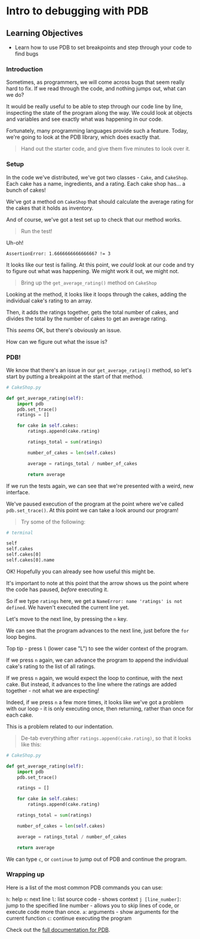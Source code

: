 # Intro to debugging with PDB

## Learning Objectives

- Learn how to use PDB to set breakpoints and step through your code to find bugs

### Introduction

Sometimes, as programmers, we will come across bugs that seem really hard to fix. If we read through the code, and nothing jumps out, what can we do?

It would be really useful to be able to step through our code line by line, inspecting the state of the program along the way. We could look at objects and variables and see exactly what was happening in our code.

Fortunately, many programming languages provide such a feature. Today, we're going to look at the PDB library, which does exactly that.

> Hand out the starter code, and give them five minutes to look over it.

### Setup

In the code we've distributed, we've got two classes - `Cake`, and `CakeShop`. Each cake has a name, ingredients, and a rating. Each cake shop has... a bunch of cakes!

We've got a method on `CakeShop` that should calculate the average rating for the cakes that it holds as inventory.

And of course, we've got a test set up to check that our method works.

> Run the test!

Uh-oh!

```
AssertionError: 1.6666666666666667 != 3
```

It looks like our test is failing. At this point, we _could_ look at our code and try to figure out what was happening. We might work it out, we might not.

> Bring up the `get_average_rating()` method on `CakeShop`

Looking at the method, it looks like it loops through the cakes, adding the individual cake's rating to an array.

Then, it adds the ratings together, gets the total number of cakes, and divides the total by the number of cakes to get an average rating.

This _seems_ OK, but there's obviously an issue.

How can we figure out what the issue is?

### PDB!

We know that there's an issue in our `get_average_rating()` method, so let's start by putting a breakpoint at the start of that method.

```python
# CakeShop.py

def get_average_rating(self):
    import pdb
    pdb.set_trace()
    ratings = []

    for cake in self.cakes:
        ratings.append(cake.rating)

        ratings_total = sum(ratings)

        number_of_cakes = len(self.cakes)

        average = ratings_total / number_of_cakes

        return average
```

If we run the tests again, we can see that we're presented with a weird, new interface.

We've paused execution of the program at the point where we've called `pdb.set_trace()`. At this point we can take a look around our program!

> Try some of the following:

```bash
# terminal

self
self.cakes
self.cakes[0]
self.cakes[0].name
```

OK! Hopefully you can already see how useful this might be.

It's important to note at this point that the arrow shows us the point where the code has paused, _before_ executing it.

So if we type `ratings` here, we get a `NameError: name 'ratings' is not defined`. We haven't executed the current line yet.

Let's move to the next line, by pressing the `n` key.

We can see that the program advances to the next line, just before the `for` loop begins.

Top tip - press `l` (lower case "L") to see the wider context of the program.

If we press `n` again, we can advance the program to append the individual cake's rating to the list of all ratings.

If we press `n` again, we would expect the loop to continue, with the next cake. But instead, it advances to the line where the ratings are added together - not what we are expecting!

Indeed, if we press `n` a few more times, it looks like we've got a problem with our loop - it is only executing once, then returning, rather than once for each cake.

This is a problem related to our indentation.

> De-tab everything after `ratings.append(cake.rating)`, so that it looks like this:

```python
# CakeShop.py

def get_average_rating(self):
    import pdb
    pdb.set_trace()

    ratings = []

    for cake in self.cakes:
        ratings.append(cake.rating)

    ratings_total = sum(ratings)

    number_of_cakes = len(self.cakes)

    average = ratings_total / number_of_cakes

    return average
```

We can type `c`, or `continue` to jump out of PDB and continue the program.

### Wrapping up

Here is a list of the most common PDB commands you can use:

`h`: help
`n`: next line
`l`: list source code - shows context
`j [line_number]`: jump to the specified line number - allows you to skip lines of code, or execute code more than once.
`a`: arguments - show arguments for the current function
`c`: continue executing the program

 Check out the [full documentation for PDB](https://docs.python.org/3.6/library/pdb.html).
